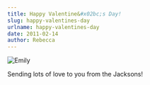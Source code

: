 ```yaml
---
title: Happy Valentine&#x02bc;s Day!
slug: happy-valentines-day
urlname: happy-valentines-day
date: 2011-02-14
author: Rebecca
---
```

<img src="{static}/images/2011-02-14-emily.jpg" alt="Emily" class="img-fluid rounded">

Sending lots of love to you from the Jacksons!
